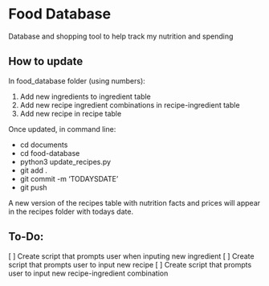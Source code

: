 # Food Database
 Database and shopping tool to help track my nutrition and spending

## How to update

In food_database folder (using numbers):
1. Add new ingredients to ingredient table
2. Add new recipe ingredient combinations in recipe-ingredient table
3. Add new recipe in recipe table

Once updated, in command line:
- cd documents
- cd food-database
- python3 update_recipes.py
- git add .
- git commit -m ‘TODAYSDATE’
- git push

A new version of the recipes table with nutrition facts and prices will appear in the recipes folder with todays date.

To-Do:
------
[ ] Create script that prompts user when inputing new ingredient
[ ] Create script that prompts user to input new recipe
[ ] Create script that prompts user to input new recipe-ingredient combination

